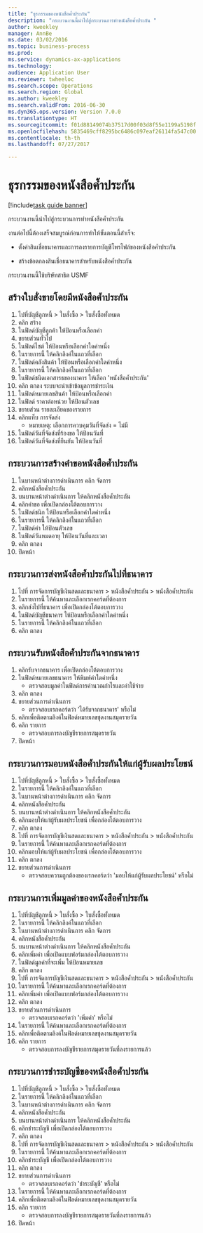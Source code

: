 ```yaml
--- 
title: "ธุรกรรมของหนังสือค้ำประกัน"
description: "กระบวนงานนี้นำไปสู่กระบวนการทำหนังสือค้ำประกัน "
author: kweekley
manager: AnnBe
ms.date: 03/02/2016
ms.topic: business-process
ms.prod: 
ms.service: dynamics-ax-applications
ms.technology: 
audience: Application User
ms.reviewer: twheeloc
ms.search.scope: Operations
ms.search.region: Global
ms.author: kweekley
ms.search.validFrom: 2016-06-30
ms.dyn365.ops.version: Version 7.0.0
ms.translationtype: HT
ms.sourcegitcommit: f01d88149074b37517d00f03d8f55e1199a5198f
ms.openlocfilehash: 5835469cff8295bc6486c097eaf26114fa547c00
ms.contentlocale: th-th
ms.lasthandoff: 07/27/2017

---
```

# <a name="letter-of-guarantee-transaction"></a>ธุรกรรมของหนังสือค้ำประกัน

[!include[task guide banner](../../includes/task-guide-banner.md)]

กระบวนงานนี้นำไปสู่กระบวนการทำหนังสือค้ำประกัน 



งานต่อไปนี้ต้องเสร็จสมบูรณ์ก่อนการทำให้ขั้นตอนนี้สำเร็จ:

- ตั้งค่าสินเชื่อธนาคารและการลงรายการบัญชีโพรไฟล์ของหนังสือค้ำประกัน

- สร้างข้อตกลงสินเชื่อธนาคารสำหรับหนังสือค้ำประกัน



กระบวนงานนี้ใช้บริษัทสาธิต USMF


## <a name="create-sales-order-with-letter-of-guarantee"></a>สร้างใบสั่งขายโดยมีหนังสือค้ำประกัน
1. ไปที่บัญชีลูกหนี้ > ใบสั่งซื้อ > ใบสั่งซื้อทั้งหมด
2. คลิก สร้าง
3. ในฟิลด์บัญชีลูกค้า ให้ป้อนหรือเลือกค่า
4. ขยายส่วนทั่วไป
5. ในฟิลด์ไซต์ ให้ป้อนหรือเลือกค่าใดค่าหนึ่ง
6. ในรายการนี้ ให้คลิกลิงค์ในแถวที่เลือก
7. ในฟิลด์คลังสินค้า ให้ป้อนหรือเลือกค่าใดค่าหนึ่ง
8. ในรายการนี้ ให้คลิกลิงค์ในแถวที่เลือก
9. ในฟิลด์ชนิดเอกสารธของนาคาร ให้เลือก 'หนังสือค้ำประกัน'
10. คลิก ตกลง ระบบจะนำเข้าข้อมูลการชำระเงิน
11. ในฟิลด์หมายเลขสินค้า ให้ป้อนหรือเลือกค่า
12. ในฟิลด์ ราคาต่อหน่วย ให้ป้อนตัวเลข
13. ขยายส่วน รายละเอียดของรายการ
14. คลิกแท็บ การจัดส่ง
    * หมายเหตุ: เลือกการควบคุมวันที่จัดส่ง = ไม่มี  
15. ในฟิลด์วันที่จัดส่งที่ร้องขอ ให้ป้อนวันที่
16. ในฟิลด์วันที่จัดส่งที่ยืนยัน ให้ป้อนวันที่

## <a name="process-letter-of-guaranteerequest"></a>กระบวนการสร้างคำขอหนังสือค้ำประกัน
1. ในบานหน้าต่างการดำเนินการ คลิก จัดการ
2. คลิกหนังสือค้ำประกัน
3. บนบานหน้าต่างดำเนินการ ให้คลิกหนังสือค้ำประกัน 
4. คลิกคำขอ เพื่อเปิดกล่องโต้ตอบการวาง
5. ในฟิลด์ชนิก ให้ป้อนหรือเลือกค่าใดค่าหนึ่ง
6. ในรายการนี้ ให้คลิกลิงค์ในแถวที่เลือก
7. ในฟิลด์ค่า ให้ป้อนตัวเลข
8. ในฟิลด์วันหมดอายุ ให้ป้อนวันที่และเวลา
9. คลิก ตกลง
10. ปิดหน้า

## <a name="process-letter-of-guaranteesubmit-to-bank"></a>กระบวนการส่งหนังสือค้ำประกันไปที่ธนาคาร
1. ไปที่ การจัดการบัญชีเงินสดและธนาคาร > หนังสือค้ำประกัน > หนังสือค้ำประกัน
2. ในรายการนี้ ให้ค้นหาและเลือกเรกคอร์ดที่ต้องการ
3. คลิกส่งไปที่ธนาคาร เพื่อเปิดกล่องโต้ตอบการวาง
4. ในฟิลด์บัญชีธนาคาร ให้ป้อนหรือเลือกค่าใดค่าหนึ่ง
5. ในรายการนี้ ให้คลิกลิงค์ในแถวที่เลือก
6. คลิก ตกลง

## <a name="process-letter-of-guaranteereceive-from-bank"></a>กระบวนรับหนังสือค้ำประกันจากธนาคาร
1. คลิกรับจากธนาคาร เพื่อเปิดกล่องโต้ตอบการวาง
2. ในฟิลด์หมายเลขธนาคาร ให้พิมพ์ค่าใดค่าหนึ่ง
    * ตรวจสอบมูลค่าในฟิลด์การคำนวณกำไรและค่าใช้จ่าย  
3. คลิก ตกลง
4. ขยายส่วนการดำเนินการ
    * ตรวจสอบเรกคอร์ดว่า 'ได้รับจากธนาคาร' หรือไม่  
5. คลิกเพื่อติดตามลิงค์ในฟิลด์หมายเลขชุดงานสมุดรายวัน
6. คลิก รายการ
    * ตรวจสอบการลงบัญชีรายการสมุดรายวัน  
7. ปิดหน้า

## <a name="process-letter-of-guaranteegive-to-beneficiary"></a>กระบวนการมอบหนังสือค้ำประกันให้แก่ผู้รับผลประโยชน์
1. ไปที่บัญชีลูกหนี้ > ใบสั่งซื้อ > ใบสั่งซื้อทั้งหมด
2. ในรายการนี้ ให้คลิกลิงค์ในแถวที่เลือก
3. ในบานหน้าต่างการดำเนินการ คลิก จัดการ
4. คลิกหนังสือค้ำประกัน
5. บนบานหน้าต่างดำเนินการ ให้คลิกหนังสือค้ำประกัน 
6. คลิกมอบให้แก่ผู้รับผลประโยชน์ เพื่อกล่องโต้ตอบการวาง
7. คลิก ตกลง
8. ไปที่ การจัดการบัญชีเงินสดและธนาคาร > หนังสือค้ำประกัน > หนังสือค้ำประกัน
9. ในรายการนี้ ให้ค้นหาและเลือกเรกคอร์ดที่ต้องการ
10. คลิกมอบให้แก่ผู้รับผลประโยชน์ เพื่อกล่องโต้ตอบการวาง
11. คลิก ตกลง
12. ขยายส่วนการดำเนินการ
    * ตรวจสอบความถูกต้องของเรกคอร์ดว่า 'มอบให้แก่ผู้รับผลประโยชน์' หรือไม่  

## <a name="process-letter-of-guaranteeincrease-value"></a>กระบวนการเพิ่มมูลค่าของหนังสือค้ำประกัน
1. ไปที่บัญชีลูกหนี้ > ใบสั่งซื้อ > ใบสั่งซื้อทั้งหมด
2. ในรายการนี้ ให้คลิกลิงค์ในแถวที่เลือก
3. ในบานหน้าต่างการดำเนินการ คลิก จัดการ
4. คลิกหนังสือค้ำประกัน
5. บนบานหน้าต่างดำเนินการ ให้คลิกหนังสือค้ำประกัน 
6. คลิกเพิ่มค่า เพื่อเปิดแบบฟอร์มกล่องโต้ตอบการวาง
7. ในฟิลด์มูลค่าที่จะเพิ่ม ให้ป้อนหมายเลข
8. คลิก ตกลง
9. ไปที่ การจัดการบัญชีเงินสดและธนาคาร > หนังสือค้ำประกัน > หนังสือค้ำประกัน
10. ในรายการนี้ ให้ค้นหาและเลือกเรกคอร์ดที่ต้องการ
11. คลิกเพิ่มค่า เพื่อเปิดแบบฟอร์มกล่องโต้ตอบการวาง
12. คลิก ตกลง
13. ขยายส่วนการดำเนินการ
    * ตรวจสอบเรกคอร์ดว่า 'เพิ่มค่า' หรือไม่  
14. ในรายการนี้ ให้ค้นหาและเลือกเรกคอร์ดที่ต้องการ
15. คลิกเพื่อติดตามลิงค์ในฟิลด์หมายเลขชุดงานสมุดรายวัน
16. คลิก รายการ
    * ตรวจสอบการลงบัญชีรายการสมุดรายวันที่ลงรายการแล้ว  

## <a name="process-letter-of-guaranteeliquidate"></a>กระบวนการชำระบัญชีของหนังสือค้ำประกัน
1. ไปที่บัญชีลูกหนี้ > ใบสั่งซื้อ > ใบสั่งซื้อทั้งหมด
2. ในรายการนี้ ให้คลิกลิงค์ในแถวที่เลือก
3. ในบานหน้าต่างการดำเนินการ คลิก จัดการ
4. คลิกหนังสือค้ำประกัน
5. บนบานหน้าต่างดำเนินการ ให้คลิกหนังสือค้ำประกัน 
6. คลิกชำระบัญชี เพื่อเปิดกล่องโต้ตอบการวาง
7. คลิก ตกลง
8. ไปที่ การจัดการบัญชีเงินสดและธนาคาร > หนังสือค้ำประกัน > หนังสือค้ำประกัน
9. ในรายการนี้ ให้ค้นหาและเลือกเรกคอร์ดที่ต้องการ
10. คลิกชำระบัญชี เพื่อเปิดกล่องโต้ตอบการวาง
11. คลิก ตกลง
12. ขยายส่วนการดำเนินการ
    * ตรวจสอบเรกคอร์ดว่า 'ชำระบัญชี' หรือไม่  
13. ในรายการนี้ ให้ค้นหาและเลือกเรกคอร์ดที่ต้องการ
14. คลิกเพื่อติดตามลิงค์ในฟิลด์หมายเลขชุดงานสมุดรายวัน
15. คลิก รายการ
    * ตรวจสอบการลงบัญชีรายการสมุดรายวันที่ลงรายการแล้ว  
16. ปิดหน้า


